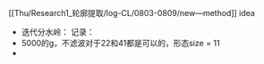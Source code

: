 [[Thu/Research1_轮廓提取/log-CL/0803-0809/new—method]]
idea
- 迭代分水岭：
记录：
- 5000的g，不滤波对于22和41都是可以的，形态size = 11
- 